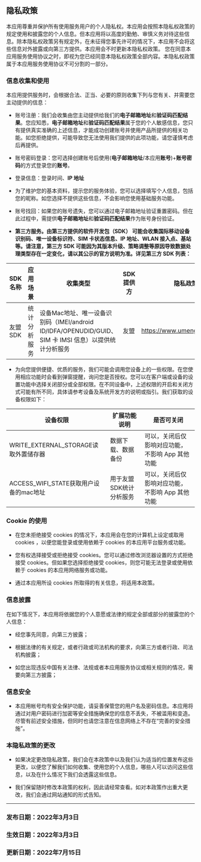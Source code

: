 ## 隐私政策

本应用尊重并保护所有使用服务用户的个人隐私权。本应用会按照本隐私权政策的规定使用和披露您的个人信息。但本应用将以高度的勤勉、审慎义务对待这些信息。除本隐私权政策另有规定外，在未征得您事先许可的情况下，本应用不会将这些信息对外披露或向第三方提供。本应用会不时更新本隐私权政策。 您在同意本应用服务使用协议之时，即视为您已经同意本隐私权政策全部内容。本隐私权政策属于本应用服务使用协议不可分割的一部分。

### 信息收集和使用

本应用提供服务时，会根据合法、正当、必要的原则收集下列与您有关、并需要您主动提供的信息：

- 账号注册：我们会收集由您主动提供给我们的**电子邮箱地址**和**验证码匹配结果**。您应知悉，**电子邮箱地址**和**验证码匹配结果**属于您的个人敏感信息，您只有提供真实准确的上述信息，才能成功创建账号并使用产品所提供的相关功能。如您拒绝提供，可能导致您无法使用我们提供的此项功能，请您谨慎考虑后再提供。

- 账号密码登录：您可选择创建账号后使用(**电子邮箱地址**/本应用**账号**)+**账号密码**的方式登录您的**账号**。

- 登录信息：登录时间、**IP 地址**

- 为了维护您的基本资料，提示您的服务体验，您可以选择填写个人信息，包括您的昵称。如您选择不提供这些信息，不会影响您使用基础服务功能。

- 账号找回：如果您的账号遗失，您可以通过电子邮箱地址验证重置密码。但在此过程中，需提供**电子邮箱地址**和**验证码匹配结果**作为账号身份验证。

- **第三方服务。由第三方提供的软件开发包（SDK） 可能会收集国际移动设备识别码、唯一设备标识符、SIM 卡状态信息、IP 地址、WLAN 接入点、基站等。请注意，第三方 SDK 可能因为其版本升级、策略调整等原因导致数据处理类型存在一定变化，请以其公示的官方说明为准。详见第三方 SDK 列表：**

|SDK 名称|应用场景|收集类型|SDK提供方|隐私政策|
| ----- | ----- | ----- | ----- | ----- |
| 友盟 SDK|统计分析服务|设备Mac地址、唯一设备识别码（IMEI/android ID/IDFA/OPENUDID/GUID、SIM 卡 IMSI 信息）以提供统计分析服务 | 友盟 | https://www.umeng.com/policy |

- 为向您提供便捷、优质的服务，我们可能会调用您设备上的一些权限。在您使用相应功能时会看到弹窗提醒，询问您是否授权。您可以在客户端或设备的设置功能中选择关闭部分或全部权限。在不同设备中，上述权限的开启和关闭方式可能有所不同，具体请参考设备及系统开发方的说明或指引。我们获取的设备权限如下：

|  设备权限|扩展功能说明|是否可关闭|
|  ----- | ----- | ----- |
| WRITE_EXTERNAL_STORAGE读取外置储存器| 数据下载、数据备份| 可以，关闭后仅影响对应功能，不影响 App 其他功能|
| ACCESS_WIFI_STATE获取用户设备的mac地址| 用于友盟SDK统计分析服务|可以，关闭后仅影响对应功能，不影响 App 其他功能|

### Cookie 的使用

- 在您未拒绝接受 cookies 的情况下，本应用会在您的计算机上设定或取用 cookies ，以便您能登录或使用依赖于 cookies 的本应用平台服务或功能。

- 您有权选择接受或拒绝接受 cookies。您可以通过修改浏览器设置的方式拒绝接受 cookies。但如果您选择拒绝接受 cookies，则您可能无法登录或使用依赖于 cookies 的本应用网络服务或功能。

- 通过本应用所设 cookies 所取得的有关信息，将适用本政策。

### 信息披露

在如下情况下，本应用将依据您的个人意愿或法律的规定全部或部分的披露您的个人信息：

- 经您事先同意，向第三方披露；

- 根据法律的有关规定，或者行政或司法机构的要求，向第三方或者行政、司法机构披露；

- 如您出现违反中国有关法律、法规或者本应用服务协议或相关规则的情况，需要向第三方披露；

### 信息安全

- 本应用帐号均有安全保护功能，请妥善保管您的用户名及密码信息。本应用将通过对用户密码进行加密等安全措施确保您的信息不丢失，不被滥用和变造。尽管有前述安全措施，但同时也请您注意在信息网络上不存在“完善的安全措施”。

### 本隐私政策的更改

- 如果决定更改隐私政策，我们会在本政策中以及我们认为适当的位置发布这些更改，以便您了解我们如何收集、使用您的个人信息，哪些人可以访问这些信息，以及在什么情况下我们会透露这些信息。

- 我们保留随时修改本政策的权利，因此请经常查看。如对本政策作出重大更改，我们会通过网站通知的形式告知。

---

### 发布日期：2022年3月3日

### 生效日期：2022年3月3日

### 更新日期：2022年7月15日
